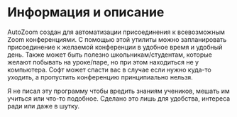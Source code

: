 # Информация и описание

AutoZoom создан для автоматизации присоединения к всевозможным Zoom конференциями. С помощью этой утилиты можно запланировать присоединение к желаемой конференции в удобное время и удобный день. Также может быть полезно школьникам/студентам, которые желают побывать на уроке/паре, но при этом находиться не у компьютера. Софт может спасти вас в случае если нужно куда-то уходить, а пропустить конференцию принципиально нельзя.

Я не писал эту программу чтобы вредить знаниям учеников, мешать им учиться или что-то подобное. Сделано это лишь для удобства, интереса ради или даже в шутку.

